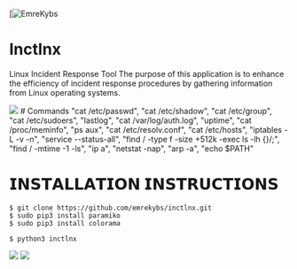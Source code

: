 [![EmreKybs](https://img.shields.io/badge/MadeBy-EmreKybs-yellow)
# Inctlnx
Linux Incident Response Tool
The purpose of this application is to enhance the efficiency of incident response procedures by gathering information from Linux operating systems.

<img src="https://github.com/emrekybs/inctlnx/blob/main/Cyber-Security-1.gif">
# Commands
                   "cat /etc/passwd",
                    "cat /etc/shadow",
                    "cat /etc/group",
                    "cat /etc/sudoers",
                    "lastlog",
                    "cat /var/log/auth.log",
                    "uptime",
                    "cat /proc/meminfo",
                    "ps aux",
                    "cat /etc/resolv.conf",
                    "cat /etc/hosts",
                    "iptables -L -v -n",
                    "service --status-all",
                    "find / -type f -size +512k -exec ls -lh {}/;",
                    "find / -mtime -1 -ls",
                    "ip a",
                    "netstat -nap",
                    "arp -a",
                    "echo $PATH"

# 𝗜𝗡𝗦𝗧𝗔𝗟𝗟𝗔𝗧𝗜𝗢𝗡 𝗜𝗡𝗦𝗧𝗥𝗨𝗖𝗧𝗜𝗢𝗡𝗦

    $ git clone https://github.com/emrekybs/inctlnx.git
    $ sudo pip3 install paramiko
    $ sudo pip3 install colorama
    
    $ python3 inctlnx
<img src="https://github.com/emrekybs/inctlnx/blob/main/inc.png">
<img src="https://github.com/emrekybs/inctlnx/blob/main/report.png">
